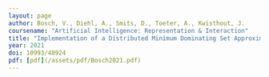 ```yaml
---
layout: page
author: Bosch, V., Diehl, A., Smits, D., Toeter, A., Kwisthout, J.
coursename: "Artificial Intelligence: Representation & Interaction"
title: "Implementation of a Distributed Minimum Dominating Set Approximation Algorithm in a Spiking Neural Network"
year: 2021
doi: 10993/48924
pdf: [pdf](/assets/pdf/Bosch2021.pdf)
---
```

